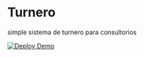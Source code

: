 # Turnero
simple sistema de turnero para consultorios


[![Deploy Demo](https://github.com/pabloeferreyra/Turnero/actions/workflows/demoDeploy.yml/badge.svg?branch=demo)](https://github.com/pabloeferreyra/Turnero/actions/workflows/demoDeploy.yml)
